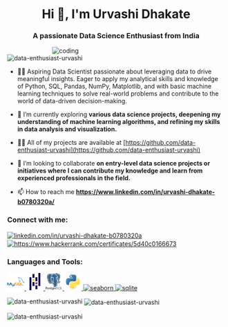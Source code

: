 <h1 align="center">Hi 👋, I'm Urvashi Dhakate</h1>
<h3 align="center">A passionate Data Science Enthusiast from India</h3>

<img align="right" alt="coding" width="400" src="https://cdn.dribbble.com/users/1063314/screenshots/3020974/tdsocial_dribbble.gif">

<p align="left"> <img src="https://komarev.com/ghpvc/?username=data-enthusiast-urvashi&label=Profile%20views&color=0e75b6&style=flat" alt="data-enthusiast-urvashi" /> </p>

- 👨‍💻 Aspiring Data Scientist passionate about leveraging data to drive meaningful insights. Eager to apply my analytical skills and knowledge of Python, SQL, Pandas, NumPy, Matplotlib, and with basic machine learning techniques to solve real-world problems and contribute to the world of data-driven decision-making.
- 🔭 I’m currently exploring **various data science projects, deepening my understanding of machine learning algorithms, and refining my skills in data analysis and visualization.**

- 👨‍💻 All of my projects are available at [https://github.com/data-enthusiast-urvashi](https://github.com/data-enthusiast-urvashi)

- 👯 I’m looking to collaborate **on entry-level data science projects or initiatives where I can contribute my knowledge and learn from experienced professionals in the field.**

- 📫 How to reach me **https://www.linkedin.com/in/urvashi-dhakate-b0780320a/**

<h3 align="left">Connect with me:</h3>
<p align="left">
<a href="https://linkedin.com/in/linkedin.com/in/urvashi-dhakate-b0780320a" target="blank"><img align="center" src="https://raw.githubusercontent.com/rahuldkjain/github-profile-readme-generator/master/src/images/icons/Social/linked-in-alt.svg" alt="linkedin.com/in/urvashi-dhakate-b0780320a" height="30" width="40" /></a>
<a href="https://www.hackerrank.com/https://www.hackerrank.com/profile/urvashidhakate98" target="blank"><img align="center" src="https://raw.githubusercontent.com/rahuldkjain/github-profile-readme-generator/master/src/images/icons/Social/hackerrank.svg" alt="https://www.hackerrank.com/certificates/5d40c0166673" height="30" width="40" /></a>
</p>

<h3 align="left">Languages and Tools:</h3>
<p align="left"> <a href="https://www.mysql.com/" target="_blank" rel="noreferrer"> <img src="https://raw.githubusercontent.com/devicons/devicon/master/icons/mysql/mysql-original-wordmark.svg" alt="mysql" width="40" height="40"/> </a> <a href="https://pandas.pydata.org/" target="_blank" rel="noreferrer"> <img src="https://raw.githubusercontent.com/devicons/devicon/2ae2a900d2f041da66e950e4d48052658d850630/icons/pandas/pandas-original.svg" alt="pandas" width="40" height="40"/> </a> <a href="https://www.postgresql.org" target="_blank" rel="noreferrer"> <img src="https://raw.githubusercontent.com/devicons/devicon/master/icons/postgresql/postgresql-original-wordmark.svg" alt="postgresql" width="40" height="40"/> </a> <a href="https://www.python.org" target="_blank" rel="noreferrer"> <img src="https://raw.githubusercontent.com/devicons/devicon/master/icons/python/python-original.svg" alt="python" width="40" height="40"/> </a> <a href="https://seaborn.pydata.org/" target="_blank" rel="noreferrer"> <img src="https://seaborn.pydata.org/_images/logo-mark-lightbg.svg" alt="seaborn" width="40" height="40"/> </a> <a href="https://www.sqlite.org/" target="_blank" rel="noreferrer"> <img src="https://www.vectorlogo.zone/logos/sqlite/sqlite-icon.svg" alt="sqlite" width="40" height="40"/> </a> </p>

<p><img align="left" src="https://github-readme-stats.vercel.app/api/top-langs?username=data-enthusiast-urvashi&show_icons=true&locale=en&layout=compact" alt="data-enthusiast-urvashi" /></p>

<p>&nbsp;<img align="center" src="https://github-readme-stats.vercel.app/api?username=data-enthusiast-urvashi&show_icons=true&locale=en" alt="data-enthusiast-urvashi" /></p>

<p><img align="center" src="https://github-readme-streak-stats.herokuapp.com/?user=data-enthusiast-urvashi&" alt="data-enthusiast-urvashi" /></p>
